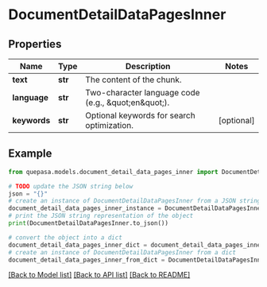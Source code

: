 # DocumentDetailDataPagesInner


## Properties

Name | Type | Description | Notes
------------ | ------------- | ------------- | -------------
**text** | **str** | The content of the chunk. | 
**language** | **str** | Two-character language code (e.g., \&quot;en\&quot;). | 
**keywords** | **str** | Optional keywords for search optimization. | [optional] 

## Example

```python
from quepasa.models.document_detail_data_pages_inner import DocumentDetailDataPagesInner

# TODO update the JSON string below
json = "{}"
# create an instance of DocumentDetailDataPagesInner from a JSON string
document_detail_data_pages_inner_instance = DocumentDetailDataPagesInner.from_json(json)
# print the JSON string representation of the object
print(DocumentDetailDataPagesInner.to_json())

# convert the object into a dict
document_detail_data_pages_inner_dict = document_detail_data_pages_inner_instance.to_dict()
# create an instance of DocumentDetailDataPagesInner from a dict
document_detail_data_pages_inner_from_dict = DocumentDetailDataPagesInner.from_dict(document_detail_data_pages_inner_dict)
```
[[Back to Model list]](../README.md#documentation-for-models) [[Back to API list]](../README.md#documentation-for-api-endpoints) [[Back to README]](../README.md)


